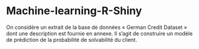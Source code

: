 # Machine-learning-R-Shiny
On considère un extrait de la base de données « German Credit Dataset » dont une description est fournie en annexe. Il s’agit de construire un modèle de prédiction de la probabilité de solvabilité du client. 
